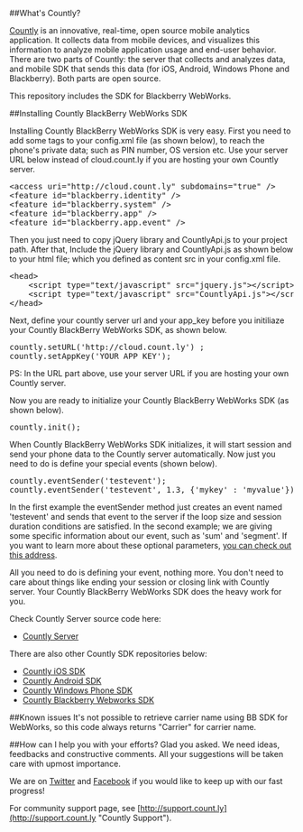 ##What's Countly?

[Countly](http://count.ly) is an innovative, real-time, open source mobile analytics application. 
It collects data from mobile devices, and visualizes this information to analyze 
mobile application usage and end-user behavior. There are two parts of Countly: 
the server that collects and analyzes data, and mobile SDK that sends this data 
(for iOS, Android, Windows Phone and Blackberry). Both parts are open source.

This repository includes the SDK for Blackberry WebWorks.

##Installing Countly BlackBerry WebWorks SDK

Installing Countly BlackBerry WebWorks SDK is very easy. First you need to 
add some tags to your config.xml file (as shown below), to reach the phone's 
private data; such as PIN number, OS version etc. Use your server URL below instead of cloud.count.ly 
if you are hosting your own Countly server.

<pre class="prettyprint">
&lt;access uri="http://cloud.count.ly" subdomains="true" /&gt;
&lt;feature id="blackberry.identity" /&gt;
&lt;feature id="blackberry.system" /&gt;
&lt;feature id="blackberry.app" /&gt;
&lt;feature id="blackberry.app.event" /&gt;
</pre>


Then you just need to copy jQuery library and CountlyApi.js to your project path. 
After that, Include the jQuery library and CountlyApi.js as shown below to your html file; 
which you defined as content src in your config.xml file.

<pre class="prettyprint">
&lt;head&gt;
    &lt;script type="text/javascript" src="jquery.js"&gt;&lt;/script&gt;
    &lt;script type="text/javascript" src="CountlyApi.js"&gt;&lt;/script&gt;
&lt;/head&gt;
</pre>

Next, define your countly server url and your app_key before you initiliaze your 
Countly BlackBerry WebWorks SDK, as shown below.

<pre class="prettyprint">
countly.setURL('http://cloud.count.ly') ;
countly.setAppKey('YOUR_APP_KEY');
</pre>

PS: In the URL part above, use your server URL if you are hosting your own Countly server.

Now you are ready to initialize your Countly BlackBerry WebWorks SDK (as shown below). 

<pre class="prettyprint">
countly.init();
</pre>

When Countly BlackBerry WebWorks SDK initializes, it will start session and send your phone 
data to the Countly server automatically. Now just you need to do is define your special events (shown below).

<pre class="prettyprint">
countly.eventSender('testevent');
countly.eventSender('testevent', 1.3, {'mykey' : 'myvalue'});
</pre>

In the first example the eventSender method just creates an event named 'testevent' and 
sends that event to the server if the loop size and session duration conditions are satisfied.
In the second example; we are giving some specific information about our event, such 
as 'sum' and 'segment'. If you want to learn more about these optional parameters, 
[you can check out this address](http://support.count.ly/kb/reference/Countly-server-api-reference).

All you need to do is defining your event, nothing more. You don't need to care about 
things like ending your session or closing link with Countly server. Your Countly BlackBerry WebWorks SDK 
does the heavy work for you.

Check Countly Server source code here: 

- [Countly Server](https://github.com/Countly/countly-server)

There are also other Countly SDK repositories below:

- [Countly iOS SDK](https://github.com/Countly/countly-sdk-ios)
- [Countly Android SDK](https://github.com/Countly/countly-sdk-android)
- [Countly Windows Phone SDK](https://github.com/Countly/countly-sdk-windows-phone)
- [Countly Blackberry Webworks SDK](https://github.com/Countly/countly-sdk-blackberry-webworks)

##Known issues
It's not possible to retrieve carrier name using BB SDK for WebWorks, so this code always returns "Carrier" for carrier name.

##How can I help you with your efforts?
Glad you asked. We need ideas, feedbacks and constructive comments. All your suggestions will be taken care with upmost importance. 

We are on [Twitter](http://twitter.com/gocountly) and [Facebook](http://www.facebook.com/Countly) if you would like to keep up with our fast progress!

For community support page, see [http://support.count.ly](http://support.count.ly "Countly Support").
